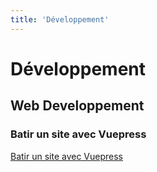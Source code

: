 ```yaml
---
title: 'Développement'
---
```


# Développement


## Web Developpement

### Batir un site avec Vuepress

[Batir un site avec Vuepress](./Vuepress/)

